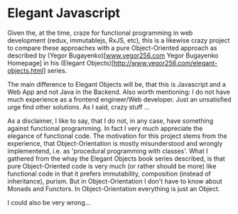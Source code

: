 # Elegant Javascript

Given the, at the time, craze for functional programming in web development (redux, immutablejs, RxJS, etc), this is a likewise crazy project to compare these approaches with a pure Object-Oriented approach as described by (Yegor Bugayenko)[www.yegor256.com Yegor Bugayenko Homepage] in his (Elegant Objects)[http://www.yegor256.com/elegant-objects.html] series.

The main difference to Elegant Objects will be, that this is Javascript and a Web App and not Java in the Backend. Also worth mentioning: I do not have much experience as a frontend engineer/Web developer. Just an unsatisfied urge find other solutions. As I said, crazy stuff ...

As a disclaimer, I like to say, that I do not, in any case, have something against functional programming. In fact I very much appreciate the elegance of functional code. The motivation for this project stems from the experience, that Object-Orientation is mostly misunderstood and wrongly implementend, i.e. as 'procedural programming with classes'. What I gathered from the whay the Elegant Objects book series described, is that pure Object-Oriented code is very much (or rather should be more) like functional code in that it prefers immutability, composition (instead of inheritance), purism. But in Object-Orientation I don't have to know about Monads and Functors. In Object-Orientation everything is just an Object. 

I could also be very wrong...
